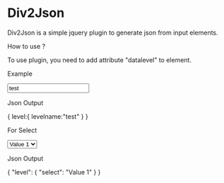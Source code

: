 # Div2Json
Div2Json is a simple jquery plugin to generate json from input elements.

How to use ?

To use plugin, you need to add attribute "datalevel" to element.

Example

<input type="text" datalevel="level-levelname" value="test" />

Json Output

{
	level:{
		levelname:"test"
	}
}

For Select

<select>
	<option datalevel="level-select">Value 1</option>
	<option datalevel="level-select">Value 2</option>
	<option datalevel="level-select">Value 3</option>
 </select>

Json Output

{ 
	"level": { 
		"select": "Value 1" 
	}
}	